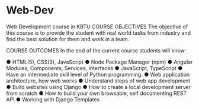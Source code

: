 # Web-Dev
Web Development course in KBTU
COURSE OBJECTIVES
The objective of this course is to provide the student with real world tasks from industry and
find the best solution for them and work in a team.

COURSE OUTCOMES
In the end of the current course students will know:

● HTML(5), CSS(3), JavaScript
● Node Package Manager (npm)
● Angular Modules, Components, Services, Interfaces
● JavaScript, TypeScript
● Have an intermediate skill level of Python programming.
● Web application architecture, how web works
● Understand steps of web app development
● Build websites using Django
● How to create a local development server from scratch
● How to build your own browsable, self documenting REST API
● Working with Django Templates
